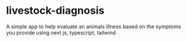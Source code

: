 # livestock-diagnosis
A simple app to help evaluate an animals illness based on the symptoms you provide using next js, typescript, tailwind
